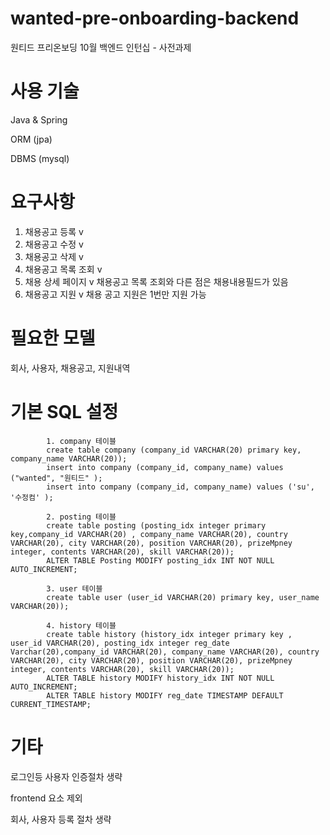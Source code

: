 # wanted-pre-onboarding-backend
원티드 프리온보딩 10월 백엔드 인턴십 - 사전과제 

# 사용 기술
Java & Spring

ORM (jpa)

DBMS (mysql)

# 요구사항
1. 채용공고 등록 v
2. 채용공고 수정 v
3. 채용공고 삭제 v
4. 채용공고 목록 조회 v
5. 채용 상세 페이지 v
   채용공고 목록 조회와 다른 점은 채용내용필드가 있음
6. 채용공고 지원 v
   채용 공고 지원은 1번만 지원 가능

# 필요한 모델
  회사, 사용자, 채용공고, 지원내역 

# 기본 SQL 설정 

            1. company 테이블
            create table company (company_id VARCHAR(20) primary key, company_name VARCHAR(20));
            insert into company (company_id, company_name) values ("wanted", "원티드" );
            insert into company (company_id, company_name) values ('su', '수정컴' );

            2. posting 테이블
            create table posting (posting_idx integer primary key,company_id VARCHAR(20) , company_name VARCHAR(20), country VARCHAR(20), city VARCHAR(20), position VARCHAR(20), prizeMpney                   integer, contents VARCHAR(20), skill VARCHAR(20)); 
            ALTER TABLE Posting MODIFY posting_idx INT NOT NULL AUTO_INCREMENT;

            3. user 테이블
            create table user (user_id VARCHAR(20) primary key, user_name VARCHAR(20)); 

            4. history 테이블
            create table history (history_idx integer primary key ,  user_id VARCHAR(20), posting_idx integer reg_date Varchar(20),company_id VARCHAR(20), company_name VARCHAR(20), country                   VARCHAR(20), city VARCHAR(20), position VARCHAR(20), prizeMpney integer, contents VARCHAR(20), skill VARCHAR(20)); 
            ALTER TABLE history MODIFY history_idx INT NOT NULL AUTO_INCREMENT;
            ALTER TABLE history MODIFY reg_date TIMESTAMP DEFAULT CURRENT_TIMESTAMP;
            
   
        
# 기타
  로그인등 사용자 인증절차 생략

  frontend 요소 제외

  회사, 사용자 등록 절차 생략
